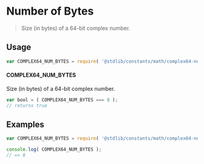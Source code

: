 # Number of Bytes

> Size (in bytes) of a 64-bit complex number.

<section class="usage">

## Usage

```javascript
var COMPLEX64_NUM_BYTES = require( '@stdlib/constants/math/complex64-num-bytes' );
```

#### COMPLEX64_NUM_BYTES

Size (in bytes) of a 64-bit complex number.

```javascript
var bool = ( COMPLEX64_NUM_BYTES === 8 );
// returns true
```

</section>

<!-- /.usage -->

<section class="examples">

## Examples

<!-- TODO: better example -->

```javascript
var COMPLEX64_NUM_BYTES = require( '@stdlib/constants/math/complex64-num-bytes' );

console.log( COMPLEX64_NUM_BYTES );
// => 8
```

</section>

<!-- /.examples -->

<section class="links">

</section>

<!-- /.links -->
